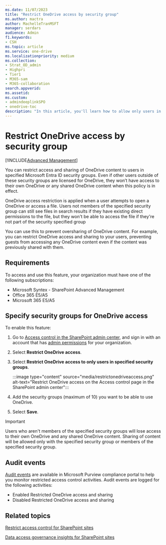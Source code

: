 ```yaml
---
ms.date: 11/07/2023
title: "Restrict OneDrive access by security group"
ms.author: mactra
author: MachelleTranMSFT
manager: serdars
audience: Admin
f1.keywords:
- CSH
ms.topic: article
ms.service: one-drive
ms.localizationpriority: medium
ms.collection: 
- Strat_OD_admin
- Highpri
- Tier1
- M365-sam
- M365-collaboration
search.appverid:
ms.assetid: 
ms.custom:
- admindeeplinkSPO
- onedrive-toc
description: "In this article, you'll learn how to allow only users in specified security groups to access OneDrive."
---
```


# Restrict OneDrive access by security group

[!INCLUDE[Advanced Management](includes/advanced-management.md)]

You can restrict access and sharing of OneDrive content to users in specified Microsoft Entra ID security groups. Even if other users outside of these security groups are licensed for OneDrive, they won’t have access to their own OneDrive or any shared OneDrive content when this policy is in effect.

OneDrive access restriction is applied when a user attempts to open a OneDrive or access a file. Users not members of the specified security group can still see files in search results if they have existing direct permissions to the file, but they won't be able to access the file if they're not part of the security specified group

You can use this to prevent oversharing of OneDrive content. For example, you can restrict OneDrive access and sharing to your users, preventing guests from accessing any OneDrive content even if the content was previously shared with them.

## Requirements

To access and use this feature, your organization must have one of the following subscriptions:

- Microsoft Syntex - SharePoint Advanced Management
- Office 365 E5/A5
- Microsoft 365 E5/A5

## Specify security groups for OneDrive access

To enable this feature:

1. Go to <a href="https://go.microsoft.com/fwlink/?linkid=2185071" target="_blank">Access control in the SharePoint admin center</a>, and sign in with an account that has [admin permissions](sharepoint-admin-role.md) for your organization.

2. Select **Restrict OneDrive access**.

3. Select **Restrict OneDrive access to only users in specified security groups**.

    :::image type="content" source="media/restrictonedriveaccess.png" alt-text="Restrict OneDrive access on the Access control page in the SharePoint admin center":::

4. Add the security groups (maximum of 10) you want to be able to use OneDrive.

5. Select **Save**.

> [!IMPORTANT]
> Users who aren't members of the specified security groups will lose access to their own OneDrive and any shared OneDrive content. Sharing of content will be allowed only with the specified security group or members of the specified security group.

## Audit events

[Audit events](/microsoft-365/compliance/audit-log-activities) are available in Microsoft Purview compliance portal to help you monitor restricted access control activities. Audit events are logged for the following activities:

- Enabled Restricted OneDrive access and sharing
- Disabled Restricted OneDrive access and sharing

## Related topics

[Restrict access control for SharePoint sites](restricted-access-control.md)

[Data access governance insights for SharePoint sites](data-access-governance-reports.md)
